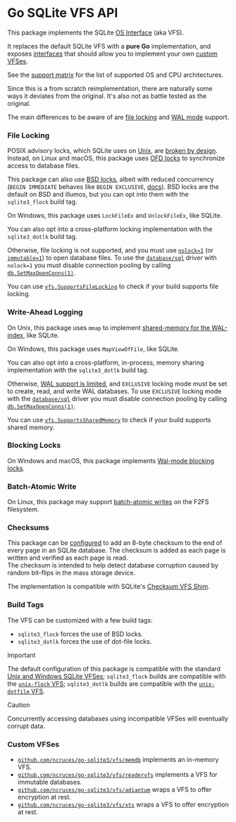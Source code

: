# Go SQLite VFS API

This package implements the SQLite [OS Interface](https://sqlite.org/vfs.html) (aka VFS).

It replaces the default SQLite VFS with a **pure Go** implementation,
and exposes [interfaces](https://pkg.go.dev/github.com/ncruces/go-sqlite3/vfs#VFS)
that should allow you to implement your own [custom VFSes](#custom-vfses).

See the [support matrix](https://github.com/ncruces/go-sqlite3/wiki/Support-matrix)
for the list of supported OS and CPU architectures.

Since this is a from scratch reimplementation,
there are naturally some ways it deviates from the original.
It's also not as battle tested as the original.

The main differences to be aware of are
[file locking](#file-locking) and
[WAL mode](#write-ahead-logging) support.

### File Locking

POSIX advisory locks,
which SQLite uses on [Unix](https://github.com/sqlite/sqlite/blob/5d60f4/src/os_unix.c#L13-L14),
are [broken by design](https://github.com/sqlite/sqlite/blob/5d60f4/src/os_unix.c#L1074-L1162).
Instead, on Linux and macOS, this package uses
[OFD locks](https://www.gnu.org/software/libc/manual/html_node/Open-File-Description-Locks.html)
to synchronize access to database files.

This package can also use
[BSD locks](https://man.freebsd.org/cgi/man.cgi?query=flock&sektion=2),
albeit with reduced concurrency (`BEGIN IMMEDIATE` behaves like `BEGIN EXCLUSIVE`,
[docs](https://sqlite.org/lang_transaction.html#immediate)).
BSD locks are the default on BSD and illumos,
but you can opt into them with the `sqlite3_flock` build tag.

On Windows, this package uses `LockFileEx` and `UnlockFileEx`,
like SQLite.

You can also opt into a cross-platform locking implementation
with the `sqlite3_dotlk` build tag.

Otherwise, file locking is not supported, and you must use
[`nolock=1`](https://sqlite.org/uri.html#urinolock)
(or [`immutable=1`](https://sqlite.org/uri.html#uriimmutable))
to open database files.
To use the [`database/sql`](https://pkg.go.dev/database/sql) driver
with `nolock=1` you must disable connection pooling by calling
[`db.SetMaxOpenConns(1)`](https://pkg.go.dev/database/sql#DB.SetMaxOpenConns).

You can use [`vfs.SupportsFileLocking`](https://pkg.go.dev/github.com/ncruces/go-sqlite3/vfs#SupportsFileLocking)
to check if your build supports file locking.

### Write-Ahead Logging

On Unix, this package uses `mmap` to implement
[shared-memory for the WAL-index](https://sqlite.org/wal.html#implementation_of_shared_memory_for_the_wal_index),
like SQLite.

On Windows, this package uses `MapViewOfFile`, like SQLite.

You can also opt into a cross-platform, in-process, memory sharing implementation
with the `sqlite3_dotlk` build tag.

Otherwise, [WAL support is limited](https://sqlite.org/wal.html#noshm),
and `EXCLUSIVE` locking mode must be set to create, read, and write WAL databases.
To use `EXCLUSIVE` locking mode with the
[`database/sql`](https://pkg.go.dev/database/sql) driver
you must disable connection pooling by calling
[`db.SetMaxOpenConns(1)`](https://pkg.go.dev/database/sql#DB.SetMaxOpenConns).

You can use [`vfs.SupportsSharedMemory`](https://pkg.go.dev/github.com/ncruces/go-sqlite3/vfs#SupportsSharedMemory)
to check if your build supports shared memory.

### Blocking Locks

On Windows and macOS, this package implements
[Wal-mode blocking locks](https://sqlite.org/src/doc/tip/doc/wal-lock.md).

### Batch-Atomic Write

On Linux, this package may support
[batch-atomic writes](https://sqlite.org/cgi/src/technote/714)
on the F2FS filesystem.

### Checksums

This package can be [configured](https://pkg.go.dev/github.com/ncruces/go-sqlite3#Conn.EnableChecksums)
to add an 8-byte checksum to the end of every page in an SQLite database.
The checksum is added as each page is written
and verified as each page is read.\
The checksum is intended to help detect database corruption
caused by random bit-flips in the mass storage device.

The implementation is compatible with SQLite's
[Checksum VFS Shim](https://sqlite.org/cksumvfs.html).

### Build Tags

The VFS can be customized with a few build tags:
- `sqlite3_flock` forces the use of BSD locks.
- `sqlite3_dotlk` forces the use of dot-file locks.

> [!IMPORTANT]
> The default configuration of this package is compatible with the standard
> [Unix and Windows SQLite VFSes](https://sqlite.org/vfs.html#multiple_vfses);
> `sqlite3_flock` builds are compatible with the
> [`unix-flock` VFS](https://sqlite.org/compile.html#enable_locking_style);
> `sqlite3_dotlk` builds are compatible with the
> [`unix-dotfile` VFS](https://sqlite.org/compile.html#enable_locking_style).

> [!CAUTION]
> Concurrently accessing databases using incompatible VFSes
> will eventually corrupt data.

### Custom VFSes

- [`github.com/ncruces/go-sqlite3/vfs/memdb`](https://pkg.go.dev/github.com/ncruces/go-sqlite3/vfs/memdb)
  implements an in-memory VFS.
- [`github.com/ncruces/go-sqlite3/vfs/readervfs`](https://pkg.go.dev/github.com/ncruces/go-sqlite3/vfs/readervfs)
  implements a VFS for immutable databases.
- [`github.com/ncruces/go-sqlite3/vfs/adiantum`](https://pkg.go.dev/github.com/ncruces/go-sqlite3/vfs/adiantum)
  wraps a VFS to offer encryption at rest.
- [`github.com/ncruces/go-sqlite3/vfs/xts`](https://pkg.go.dev/github.com/ncruces/go-sqlite3/vfs/xts)
  wraps a VFS to offer encryption at rest.
